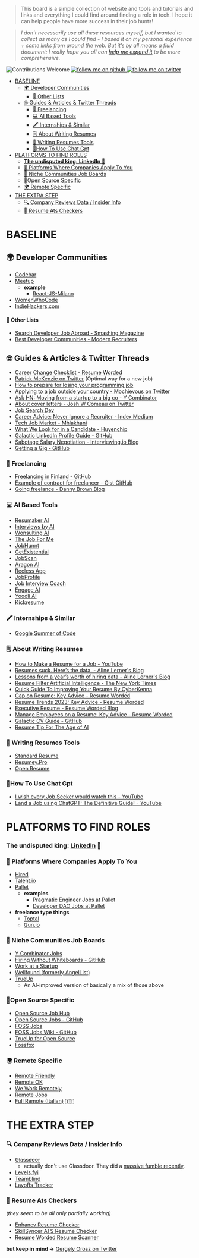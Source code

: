 > This board is a simple collection of website and tools and tutorials and links and everything I could find around finding a role in tech. I hope it can help people have more success in their job hunts!

> _I don’t necessarily use all these resources myself, but I wanted to collect as many as I could find - I based it on my personal experience + some links from around the web. But it’s by all means a fluid document: I really hope you all can [help me expand it](/CONTRIBUTING.md) to be more comprehensive._

![Contributions Welcome](https://img.shields.io/badge/contributions-welcome-brightgreen)
<a href="https://github.com/kelset?tab=followers">
<img alt="follow me on github" src="https://img.shields.io/github/followers/kelset?label=Follow%20%40kelset&style=social" />
</a>
<a href="https://twitter.com/kelset">
<img alt="follow me on twitter" src="https://img.shields.io/twitter/follow/kelset?label=Follow%20%40kelset&style=social" />
</a>

- [BASELINE](#baseline)
  - [🌍 Developer Communities](#-developer-communities)
    - [📃 Other Lists](#-other-lists)
  - [🤓 Guides \& Articles \& Twitter Threads](#-guides--articles--twitter-threads)
    - [💭 Freelancing](#-freelancing)
    - [💻 AI Based Tools](#-ai-based-tools)
    - [🖍️ Internships \& Similar](#️-internships--similar)
    - [🗒️ About Writing Resumes](#️-about-writing-resumes)
    - [📝 Writing Resumes Tools](#-writing-resumes-tools)
    - [🤖How To Use Chat Gpt](#how-to-use-chat-gpt)
- [PLATFORMS TO FIND ROLES](#platforms-to-find-roles)
  - [**The undisputed king: LinkedIn 👑**](#the-undisputed-king-linkedin-)
  - [🤝 Platforms Where Companies Apply To You](#-platforms-where-companies-apply-to-you)
  - [📌 Niche Communities Job Boards](#-niche-communities-job-boards)
  - [🧩Open Source Specific](#open-source-specific)
  - [🌍 Remote Specific](#-remote-specific)
- [THE EXTRA STEP](#the-extra-step)
  - [🔍 Company Reviews Data / Insider Info](#-company-reviews-data--insider-info)
  - [🤖 Resume Ats Checkers](#-resume-ats-checkers)

# BASELINE

## 🌍 Developer Communities

- [Codebar](https://www.codebar.io/)
- [Meetup](https://www.meetup.com/)
  - **example**
    - [React-JS-Milano](https://www.meetup.com/React-JS-Milano/)
- [WomenWhoCode](https://www.womenwhocode.com/)
- [IndieHackers.com](https://www.indiehackers.com/)

#### 📃 Other Lists

- [Search Developer Job Abroad - Smashing Magazine](https://www.smashingmagazine.com/2022/11/search-developer-job-abroad/)
- [Best Developer Communities - Modern Recruiters](https://modernrecruiters.com/best-developer-communities/)

## 🤓 Guides & Articles & Twitter Threads

- [Career Change Checklist - Resume Worded](https://resumeworded.com/playbooks/career-change-checklist)
- [Patrick McKenzie on Twitter](https://twitter.com/patio11/status/1221683564950867968) (Optimal way for a new job)
- [How to prepare for losing your programming job](https://codewithoutrules.com/2020/05/14/prepare-losing-job/)
- [Applying to a job outside your country - Mochievous on Twitter](https://twitter.com/Mochievous/status/1267449504313286656)
- [Ask HN: Moving from a startup to a big co - Y Combinator](https://news.ycombinator.com/item?id=23455415)
- [About cover letters - Josh W Comeau on Twitter](https://twitter.com/JoshWComeau/status/1280171057832394752)
- [Job Search Dev](https://www.jobsearch.dev/)
- [Career Advice: Never Ignore a Recruiter - Index Medium](https://index.medium.com/career-advice-nobody-gave-me-never-ignore-a-recruiter-4474eac9556)
- [Tech Job Market - Mhlakhani](https://mhlakhani.com/blog/2023/01/tech-job-market/)
- [What We Look for in a Candidate - Huyenchip](https://huyenchip.com/2023/01/24/what-we-look-for-in-a-candidate.html)
- [Galactic LinkedIn Profile Guide - GitHub](https://github.com/GuidoPenta/galactic-linkedin-profile-guide)
- [Sabotage Salary Negotiation - Interviewing.io Blog](https://interviewing.io/blog/sabotage-salary-negotiation-before-even-start)
- [Getting a Gig - GitHub](https://github.com/cassidoo/getting-a-gig)

### 💭 Freelancing

- [Freelancing in Finland - GitHub](https://github.com/sam-hosseini/freelancing-in-finland)
- [Example of contract for freelancer - Gist GitHub](https://gist.github.com/malarkey/4031110)
- [Going freelance - Danny Brown Blog](https://dannybrown.blog/2020/06/11/unemployed-to-managing-director-in-one-easy-step/)

### 💻 AI Based Tools

- [Resumaker AI](https://resumaker.ai/)
- [Interviews by AI](https://www.interviewsby.ai/)
- [Wonsulting AI](https://www.wonsulting.ai/)
- [The Job For Me](https://thejobforme.com/)
- [JobHunnt](https://jobhunnt.com/)
- [GetExistential](https://getexistential.com/)
- [JobScan](https://www.jobscan.co/)
- [Aragon AI](https://aragon.ai/)
- [Recless App](https://recless.app/)
- [JobProfile](https://jobprofile.io/)
- [Job Interview Coach](https://jobinterview.coach/)
- [Engage AI](https://engage-ai.co/)
- [Yoodli AI](https://app.yoodli.ai/)
- [Kickresume](https://www.kickresume.com/en/)

### 🖍️ Internships & Similar

- [Google Summer of Code](https://summerofcode.withgoogle.com/)

### 🗒️ About Writing Resumes

- [How to Make a Resume for a Job - YouTube](https://www.youtube.com/watch?v=9eEv6bCtLmc)
- [Resumes suck. Here’s the data. - Aline Lerner's Blog](http://blog.alinelerner.com/resumes-suck-heres-the-data/)
- [Lessons from a year’s worth of hiring data - Aline Lerner's Blog](http://blog.alinelerner.com/lessons-from-a-years-worth-of-hiring-data/)
- [Resume Filter Artificial Intelligence - The New York Times](https://www.nytimes.com/2021/03/19/business/resume-filter-articial-intelligence.html)
- [Quick Guide To Improving Your Resume By CyberKenna](https://twitter.com/CyberKenna/status/1518301702163779584)
- [Gap on Resume: Key Advice - Resume Worded](https://resumeworded.com/gap-on-resume-key-advice)
- [Resume Trends 2023: Key Advice - Resume Worded](https://resumeworded.com/resume-trends-2023-key-advice)
- [Executive Resume - Resume Worded Blog](https://resumeworded.com/blog/executive-resume/)
- [Manage Employees on a Resume: Key Advice - Resume Worded](https://resumeworded.com/manage-employees-on-a-resume-key-advice)
- [Galactic CV Guide - GitHub](https://github.com/GuidoPenta/galactic-CV-guide)
- [Resume Tip For The Age of AI](https://x.com/CupcakeGoth/status/1794487242410619368)

### 📝 Writing Resumes Tools

- [Standard Resume](https://standardresume.co/)
- [Resumey.Pro](https://resumey.pro/)
- [Open Resume](https://www.open-resume.com/)

### 🤖How To Use Chat Gpt

- [I wish every Job Seeker would watch this - YouTube](https://www.youtube.com/watch?v=ZXmbb5fPfgk&t=108s)
- [Land a Job using ChatGPT: The Definitive Guide! - YouTube](https://www.youtube.com/watch?v=pmnY5V16GSE)

# PLATFORMS TO FIND ROLES

### **The undisputed king: [LinkedIn](https://www.linkedin.com) 👑**

### 🤝 Platforms Where Companies Apply To You

- [Hired](https://hired.co.uk/)
- [Talent.io](https://www.talent.io/p/en-gb/home)
- [Pallet](https://app.pallet.com/profile)
  - **examples**
    - [Pragmatic Engineer Jobs at Pallet](https://pragmatic-engineer.pallet.com/jobs)
    - [Developer DAO Jobs at Pallet](https://developerdao.pallet.com/jobs)
- **freelance type things**
  - [Toptal](https://www.toptal.com/)
  - [Gun.io](https://gun.io/)

### 📌 Niche Communities Job Boards

- [Y Combinator Jobs](https://www.ycombinator.com/jobs)
- [Hiring Without Whiteboards - GitHub](https://github.com/poteto/hiring-without-whiteboards)
- [Work at a Startup](https://www.workatastartup.com/)
- [Wellfound (formerly AngelList)](https://wellfound.com/)
- [TrueUp](https://www.trueup.io/)
  - An AI-improved version of basically a mix of those above

### 🧩Open Source Specific

- [Open Source Job Hub](https://opensourcejobhub.com/)
- [Open Source Jobs - GitHub](https://github.com/t9tio/open-source-jobs)
- [FOSS Jobs](https://www.fossjobs.net/)
- [FOSS Jobs Wiki - GitHub](https://github.com/fossjobs/fossjobs/wiki/Resources#job-aggregators)
- [TrueUp for Open Source](https://www.trueup.io/open-source)
- [Fossfox](https://fossfox.com/)

### 🌍 Remote Specific

- [Remote Friendly](https://remotefriendly.com/)
- [Remote OK](https://remoteok.com/)
- [We Work Remotely](https://weworkremotely.com/)
- [Remote Jobs](https://remotejobs.com/)
- [Full Remote (Italian)](https://fullremote.it/) 🇮🇹

# THE EXTRA STEP

### 🔍 Company Reviews Data / Insider Info

- ~~[Glassdoor](https://www.glassdoor.com/index.html)~~
  - actually don't use Glassdoor. They did a [massive fumble recently](https://www.wired.com/story/glassdoor-wants-to-know-your-real-name/).
- [Levels.fyi](https://www.levels.fyi/)
- [Teamblind](https://www.teamblind.com/)
- [Layoffs Tracker](https://layoffstracker.com/)

### 🤖 Resume Ats Checkers

_(they seem to be all only partially working)_

- [Enhancv Resume Checker](https://enhancv.com/resources/resume-checker/)
- [SkillSyncer ATS Resume Checker](https://skillsyncer.com/features/ats-resume-checker)
- [Resume Worded Resume Scanner](https://resumeworded.com/resume-scanner)

**but keep in mind →** [Gergely Orosz on Twitter](https://twitter.com/GergelyOrosz/status/1598716891610087425)
